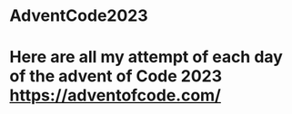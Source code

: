 # AdventCode2023
# Here are all my attempt of each day of the advent of Code 2023 https://adventofcode.com/
